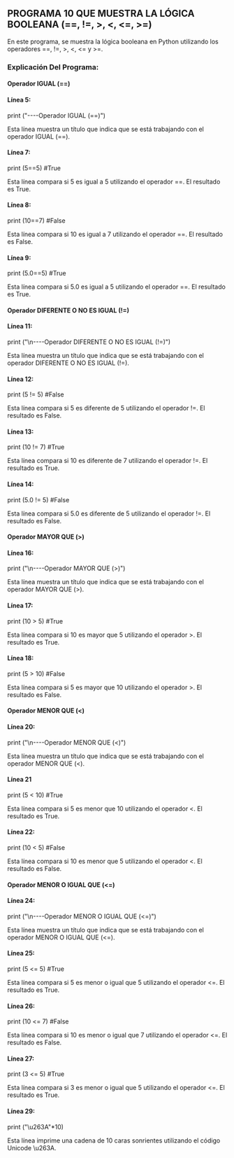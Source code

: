 ## PROGRAMA 10 QUE MUESTRA LA LÓGICA BOOLEANA (==, !=, >, <, <=, >=)
En este programa, se muestra la lógica booleana en Python utilizando los operadores ==, !=, >, <, <= y >=.
### Explicación Del Programa:
#### Operador IGUAL (==)
#### Línea 5:
print ("----Operador IGUAL (==)")

Esta línea muestra un título que indica que se está trabajando con el operador IGUAL (==).

#### Línea 7:
print (5==5) #True

Esta línea compara si 5 es igual a 5 utilizando el operador ==. El resultado es True.

#### Línea 8:
print (10==7) #False

Esta línea compara si 10 es igual a 7 utilizando el operador ==. El resultado es False.

#### Línea 9:
print (5.0==5) #True

Esta línea compara si 5.0 es igual a 5 utilizando el operador ==. El resultado es True.

#### Operador DIFERENTE O NO ES IGUAL (!=)
#### Línea 11:
print ("\n----Operador DIFERENTE O NO ES IGUAL (!=)")

Esta línea muestra un título que indica que se está trabajando con el operador DIFERENTE O NO ES IGUAL (!=).

#### Línea 12:
print (5 != 5) #False

Esta línea compara si 5 es diferente de 5 utilizando el operador !=. El resultado es False.

#### Línea 13:
print (10 != 7) #True

Esta línea compara si 10 es diferente de 7 utilizando el operador !=. El resultado es True.

#### Línea 14:
print (5.0 != 5) #False

Esta línea compara si 5.0 es diferente de 5 utilizando el operador !=. El resultado es False.

#### Operador MAYOR QUE (>)
#### Línea 16:
print ("\n----Operador MAYOR QUE (>)")

Esta línea muestra un título que indica que se está trabajando con el operador MAYOR QUE (>).

#### Línea 17:
print (10 > 5) #True

Esta línea compara si 10 es mayor que 5 utilizando el operador >. El resultado es True.

#### Línea 18:
print (5 > 10) #False

Esta línea compara si 5 es mayor que 10 utilizando el operador >. El resultado es False.

#### Operador MENOR QUE (<)
#### Línea 20:
print ("\n----Operador MENOR QUE (<)")

Esta línea muestra un título que indica que se está trabajando con el operador MENOR QUE (<).

#### Línea 21
print (5 < 10) #True

Esta línea compara si 5 es menor que 10 utilizando el operador <. El resultado es True.

#### Línea 22:
print (10 < 5) #False

Esta línea compara si 10 es menor que 5 utilizando el operador <. El resultado es False.

#### Operador MENOR O IGUAL QUE (<=)
#### Línea 24:
print ("\n----Operador MENOR O IGUAL QUE (<=)")

Esta línea muestra un título que indica que se está trabajando con el operador MENOR O IGUAL QUE (<=).

#### Línea 25:
print (5 <= 5) #True

Esta línea compara si 5 es menor o igual que 5 utilizando el operador <=. El resultado es True.

#### Línea 26:
print (10 <= 7) #False

Esta línea compara si 10 es menor o igual que 7 utilizando el operador <=. El resultado es False.

#### Línea 27:
print (3 <= 5) #True

Esta línea compara si 3 es menor o igual que 5 utilizando el operador <=. El resultado es True.

#### Línea 29:
print ("\u263A"*10)

Esta línea imprime una cadena de 10 caras sonrientes utilizando el código Unicode \u263A.
